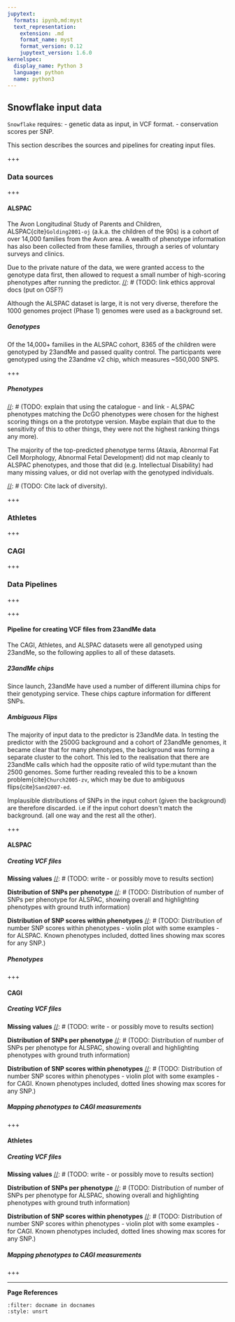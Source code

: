 ```yaml
---
jupytext:
  formats: ipynb,md:myst
  text_representation:
    extension: .md
    format_name: myst
    format_version: 0.12
    jupytext_version: 1.6.0
kernelspec:
  display_name: Python 3
  language: python
  name: python3
---
```


## Snowflake input data
[//]: # (TODO: Have I already explained VCF format? Link or explain here. Cite. Cite the version of the format we use. Explain that there are different versions.)
`Snowflake` requires:
     - genetic data as input, in VCF format. 
     - conservation scores per SNP.
     
This section describes the sources and pipelines for creating input files.

+++

### Data sources

+++

#### ALSPAC
[//]: # (TODO: Further describe the value of the dataset and what it is generally used for)
The Avon Longitudinal Study of Parents and Children, ALSPAC{cite}`Golding2001-oj` (a.k.a. the children of the 90s) is a cohort of over 14,000 families from the Avon area. A wealth of phenotype information has also been collected from these families, through a series of voluntary surveys and clinics.

Due to the private nature of the data, we were granted access to the genotype data first, then allowed to request a small number of high-scoring phenotypes after running the predictor.
[//]: # (TODO: link ethics approval docs (put on OSF?)

Although the ALSPAC dataset is large, it is not very diverse, therefore the 1000 genomes project (Phase 1) genomes were used as a background set.

##### Genotypes
[//]: # (TODO: Write)
[//]: # (TODO: Cross-ref to description of VCF creation in previous section)
Of the 14,000+ families in the ALSPAC cohort, 8365 of the children were genotyped by 23andMe and passed quality control. The participants were genotyped using the 23andme v2 chip, which measures ~550,000 SNPS.

+++

##### Phenotypes
[//]: # (TODO: explain that using the catalogue - and link - ALSPAC phenotypes matching the DcGO phenotypes were chosen for the highest scoring things on a the prototype version. Maybe explain that due to the sensitivity of this to other things, they were not the highest ranking things any more).

[//]: # (TODO: Rewrite paragraph below:)
The majority of the top-predicted phenotype terms (Ataxia, Abnormal Fat Cell Morphology, Abnormal Fetal Development) did not map cleanly to ALSPAC phenotypes, and those that did (e.g. Intellectual Disability) had many missing values, or did not overlap with the genotyped individuals.

[//]: # (TODO: EDA Graph: What phenotypes do we have?)
[//]: # (TODO: EDA Graph: Phenotype missing data)

[//]: # (TODO: Cite lack of diversity).

+++

### Athletes
[//]: # (TODO: Write)

+++

### CAGI
[//]: # (TODO: Write)

+++

### Data Pipelines

+++



+++

#### Pipeline for creating VCF files from 23andMe data
The CAGI, Athletes, and ALSPAC datasets were all genotyped using 23andMe, so the following applies to all of these datasets.

##### 23andMe chips
[//]: # (TODO: Write and cite)
Since launch, 23andMe have used a number of different illumina chips for their genotyping service. These chips capture information for different SNPs.

##### Ambiguous Flips
[//]: # (TODO: Explain ambigious flips a bit better)
The majority of input data to the predictor is 23andMe data. In testing the predictor with the 2500G background and a cohort of 23andMe genomes, it became clear that for many phenotypes, the background was forming a separate cluster to the cohort. This led to the realisation that there are 23andMe calls which had the opposite ratio of wild type:mutant than the 2500 genomes. Some further reading revealed this to be a known problem{cite}`Church2005-zv`, which may be due to ambiguous flips{cite}`Sand2007-ed`. 

[//]: # (TODO: Finish writing this sentence:)
Implausible distributions of SNPs in the input cohort (given the background) are therefore discarded. i.e if the input cohort doesn't match the background. (all one way and the rest all the other).

+++

#### ALSPAC

##### Creating VCF files
[//]: # (TODO: Cross-ref to Pipeline for creating VCF files above)
[//]: # (TODO: What settings was ALSPAC data set created with using VCF files)

**Missing values**
[//]: # (TODO: write - or possibly move to results section)

**Distribution of SNPs per phenotype**
[//]: # (TODO: Distribution of number of SNPs per phenotype for ALSPAC, showing overall and highlighting phenotypes with ground truth information)

**Distribution of SNP scores within phenotypes**
[//]: # (TODO: Distribution of number SNP scores within phenotypes - violin plot with some examples - for ALSPAC. Known phenotypes included, dotted lines showing max scores for any SNP.)

##### Phenotypes
[//]: # (TODO: Mapping phenotypes to ALSPAC measurements. Write - was done by hand using the ALSPAC catalogue)

+++

#### CAGI
[//]: # (TODO: Possibly delete this section)

##### Creating VCF files
[//]: # (TODO: Cross-ref to Pipeline for creating VCF files above)
[//]: # (TODO: What settings was CAGI data set created with using VCF files)

**Missing values**
[//]: # (TODO: write - or possibly move to results section)

**Distribution of SNPs per phenotype**
[//]: # (TODO: Distribution of number of SNPs per phenotype for ALSPAC, showing overall and highlighting phenotypes with ground truth information)

**Distribution of SNP scores within phenotypes**
[//]: # (TODO: Distribution of number SNP scores within phenotypes - violin plot with some examples - for CAGI. Known phenotypes included, dotted lines showing max scores for any SNP.)

##### Mapping phenotypes to CAGI measurements
[//]: # (TODO: Write)

+++

#### Athletes
[//]: # (TODO: Possibly delete this section)

##### Creating VCF files
[//]: # (TODO: Cross-ref to Pipeline for creating VCF files above)
[//]: # (TODO: What settings was CAGI data set created with using VCF files)

**Missing values**
[//]: # (TODO: write - or possibly move to results section)

**Distribution of SNPs per phenotype**
[//]: # (TODO: Distribution of number of SNPs per phenotype for ALSPAC, showing overall and highlighting phenotypes with ground truth information)

**Distribution of SNP scores within phenotypes**
[//]: # (TODO: Distribution of number SNP scores within phenotypes - violin plot with some examples - for CAGI. Known phenotypes included, dotted lines showing max scores for any SNP.)

##### Mapping phenotypes to CAGI measurements
[//]: # (TODO: Write)

+++

---
**Page References**

```{bibliography} /_bibliography/references.bib
:filter: docname in docnames
:style: unsrt
```
